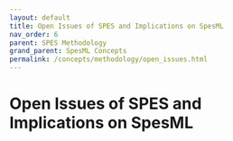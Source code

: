 ```yaml
---
layout: default
title: Open Issues of SPES and Implications on SpesML 
nav_order: 6
parent: SPES Methodology
grand_parent: SpesML Concepts
permalink: /concepts/methodology/open_issues.html
---
```

# Open Issues of SPES and Implications on SpesML 
